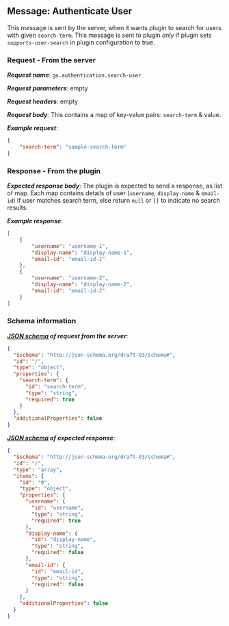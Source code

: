 ## Message: Authenticate User

This message is sent by the server, when it wants plugin to search for users with given `search-term`. This message is sent to plugin *only* if plugin sets `supports-user-search` in plugin configuration to true.

### Request - From the server

***Request name***: `go.authentication.search-user`

***Request parameters***: empty

***Request headers***: empty

***Request body***: This contains a map of key-value pairs: `search-term` & value.

***Example request***:

```json
{
    "search-term": "sample-search-term"
}
```

### Response - From the plugin

***Expected response body***: The plugin is expected to send a response, as list of map. Each map contains details of user (`username`, `display-name` & `email-id`) if user matches search term, else return `null` or `[]` to indicate no search results.

***Example response***:

```json
[
    {
        "username": "username-1",
        "display-name": "display-name-1",
        "email-id": "email-id-1"
    },
    {
        "username": "username-2",
        "display-name": "display-name-2",
        "email-id": "email-id-2"
    }
]
```

### Schema information

***[JSON schema](http://json-schema.org) of request from the server***:

```json
{
  "$schema": "http://json-schema.org/draft-03/schema#",
  "id": "/",
  "type": "object",
  "properties": {
    "search-term": {
      "id": "search-term",
      "type": "string",
      "required": true
    }
  },
  "additionalProperties": false
}
```

***[JSON schema](http://json-schema.org) of expected response***:

```json
{
  "$schema": "http://json-schema.org/draft-03/schema#",
  "id": "/",
  "type": "array",
  "items": {
    "id": "0",
    "type": "object",
    "properties": {
      "username": {
        "id": "username",
        "type": "string",
        "required": true
      },
      "display-name": {
        "id": "display-name",
        "type": "string",
        "required": false
      },
      "email-id": {
        "id": "email-id",
        "type": "string",
        "required": false
      }
    },
    "additionalProperties": false
  }
}
```
